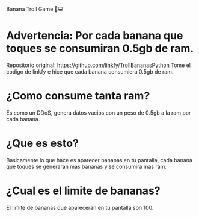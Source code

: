 Banana Troll Game 🍌💻

# Advertencia: Por cada banana que toques se consumiran 0.5gb de ram.

Repositorio original: https://github.com/linkfy/TrollBananasPython
Tome el codigo de linkfy e hice que cada banana consumiera 0.5gb de ram.

# ¿Como consume tanta ram?
Es como un DDoS, genera datos vacios con un peso de 0.5gb a la ram por cada banana.

# ¿Que es esto?
Basicamente lo que hace es aparecer bananas en tu pantalla, cada banana que toques
se generaran mas bananas y se consumira mas ram.

# ¿Cual es el limite de bananas?
El limite de bananas que apareceran en tu pantalla son 100.
